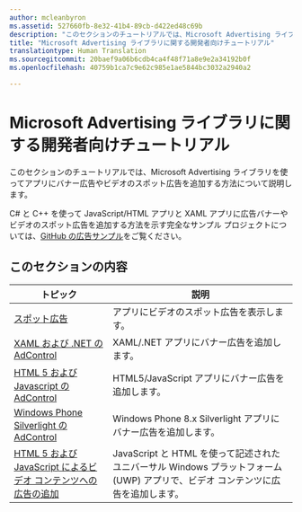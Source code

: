 ```yaml
---
author: mcleanbyron
ms.assetid: 527660fb-8e32-41b4-89cb-d422ed48c69b
description: "このセクションのチュートリアルでは、Microsoft Advertising ライブラリを使ってアプリにバナー広告やビデオのスポット広告を追加する方法について説明します。"
title: "Microsoft Advertising ライブラリに関する開発者向けチュートリアル"
translationtype: Human Translation
ms.sourcegitcommit: 20baef9a06b6cdb4ca4f48f71a8e9e2a34192b0f
ms.openlocfilehash: 40759b1ca7c9e62c985e1ae5844bc3032a2940a2

---
```


# Microsoft Advertising ライブラリに関する開発者向けチュートリアル




このセクションのチュートリアルでは、Microsoft Advertising ライブラリを使ってアプリにバナー広告やビデオのスポット広告を追加する方法について説明します。

C# と C++ を使って JavaScript/HTML アプリと XAML アプリに広告バナーやビデオのスポット広告を追加する方法を示す完全なサンプル プロジェクトについては、[GitHub の広告サンプル](http://aka.ms/githubads)をご覧ください。

## このセクションの内容

|  トピック    | 説明 |               
|----------|-------|
| [スポット広告](interstitial-ads.md)    | アプリにビデオのスポット広告を表示します。        |
| [XAML および .NET の AdControl](adcontrol-in-xaml-and--net.md)     | XAML/.NET アプリにバナー広告を追加します。        |
| [HTML 5 および Javascript の AdControl](adcontrol-in-html-5-and-javascript.md)     | HTML5/JavaScript アプリにバナー広告を追加します。        |
| [Windows Phone Silverlight の AdControl](adcontrol-in-windows-phone-silverlight.md)       | Windows Phone 8.x Silverlight アプリにバナー広告を追加します。 |
| [HTML 5 および JavaScript によるビデオ コンテンツへの広告の追加](add-advertisements-to-video-content.md)     |  JavaScript と HTML を使って記述されたユニバーサル Windows プラットフォーム (UWP) アプリで、ビデオ コンテンツに広告を追加します。 |



 

 



<!--HONumber=Aug16_HO3-->


